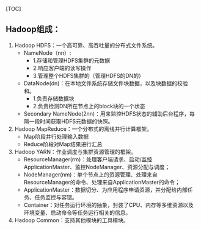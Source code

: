 [TOC]
## Hadoop组成：
1. Hadoop HDFS：一个高可靠、高吞吐量的分布式文件系统。
    - NameNode（nn）:
        + 1.存储和管理HDFS集群的元数据
        + 2.响应客户端的读写操作
        + 3.管理整个HDFS集群的（管理HDFS的DN的）
    - DataNode(dn)：在本地文件系统存储文件块数据，以及块数据的校验和。
        + 1.负责存储数据块
        + 2.负责检测DN所在节点上的block块的一个状态
    - Secondary NameNode(2nn)：用来监控HDFS状态的辅助后台程序，每隔一段时间获取HDFS元数据的快照。
2. Hadoop MapReduce：一个分布式的离线并行计算框架。
    - Map阶段并行处理输入数据
    - Reduce阶段对Map结果进行汇总
3. Hadoop YARN：作业调度与集群资源管理的框架。
    - ResourceManager(rm)：处理客户端请求、启动/监控ApplicationMaster、监控NodeManager、资源分配与调度；
    - NodeManager(nm)：单个节点上的资源管理、处理来自ResourceManager的命令、处理来自ApplicationMaster的命令；
    - ApplicationMaster：数据切分、为应用程序申请资源，并分配给内部任务、任务监控与容错。
    - Container：对任务运行环境的抽象，封装了CPU、内存等多维资源以及环境变量、启动命令等任务运行相关的信息。
4. Hadoop Common：支持其他模块的工具模块。